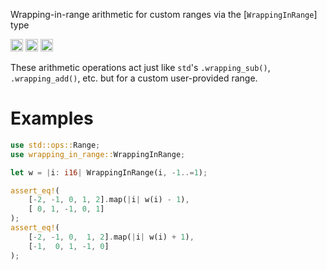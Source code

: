 Wrapping-in-range arithmetic for custom ranges via the [`WrappingInRange`] type

[<img alt="github" src="https://img.shields.io/badge/github-nik-rev/wrapping-in-range-8da0cb?style=for-the-badge&labelColor=555555&logo=github" height="20">](https://github.com/nik-rev/wrapping-in-range)
[<img alt="crates.io" src="https://img.shields.io/crates/v/wrapping-in-range.svg?style=for-the-badge&color=fc8d62&logo=rust" height="20">](https://crates.io/crates/wrapping-in-range)
[<img alt="docs.rs" src="https://img.shields.io/badge/docs.rs-wrapping-in-range-66c2a5?style=for-the-badge&labelColor=555555&logo=docs.rs" height="20">](https://docs.rs/wrapping-in-range)

These arithmetic operations act just like `std`'s `.wrapping_sub()`, `.wrapping_add()`, etc. but for a custom user-provided range.

# Examples

```rust
use std::ops::Range;
use wrapping_in_range::WrappingInRange;

let w = |i: i16| WrappingInRange(i, -1..=1);

assert_eq!(
    [-2, -1, 0, 1, 2].map(|i| w(i) - 1),
    [ 0, 1, -1, 0, 1]
);
assert_eq!(
    [-2, -1, 0,  1, 2].map(|i| w(i) + 1),
    [-1,  0, 1, -1, 0]
);
```

